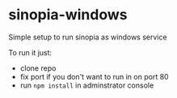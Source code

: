 # sinopia-windows
Simple setup to run sinopia as windows service

To run it just:

- clone repo
- fix port if you don't want to run in on port 80
- run `npm install` in adminstrator console
